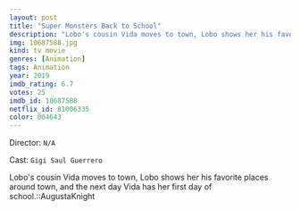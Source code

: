 ```yaml
---
layout: post
title: "Super Monsters Back to School"
description: "Lobo's cousin Vida moves to town, Lobo shows her his favorite places around town, and the next day Vida has her first day of school.::AugustaKnight.."
img: 10687588.jpg
kind: tv movie
genres: [Animation]
tags: Animation 
year: 2019
imdb_rating: 6.7
votes: 25
imdb_id: 10687588
netflix_id: 81006335
color: 004643
---
```

Director: `N/A`  

Cast: `Gigi Saul Guerrero` 

Lobo's cousin Vida moves to town, Lobo shows her his favorite places around town, and the next day Vida has her first day of school.::AugustaKnight